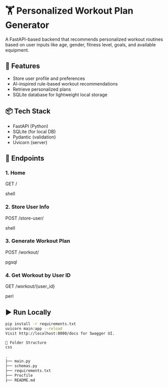 # 🏋️ Personalized Workout Plan Generator

A FastAPI-based backend that recommends personalized workout routines based on user inputs like age, gender, fitness level, goals, and available equipment.

## 🚀 Features

- Store user profile and preferences
- AI-inspired rule-based workout recommendations
- Retrieve personalized plans
- SQLite database for lightweight local storage

## 📦 Tech Stack

- FastAPI (Python)
- SQLite (for local DB)
- Pydantic (validation)
- Uvicorn (server)

## 📂 Endpoints

### 1. Home
GET /

shell


### 2. Store User Info

POST /store-user/

shell


### 3. Generate Workout Plan

POST /workout/

pgsql


### 4. Get Workout by User ID

GET /workout/{user_id}

perl


## ▶️ Run Locally

```bash
pip install -r requirements.txt
uvicorn main:app --reload
Visit http://localhost:8000/docs for Swagger UI.

📁 Folder Structure
css

.
├── main.py
├── schemas.py
├── requirements.txt
├── Procfile
├── README.md
